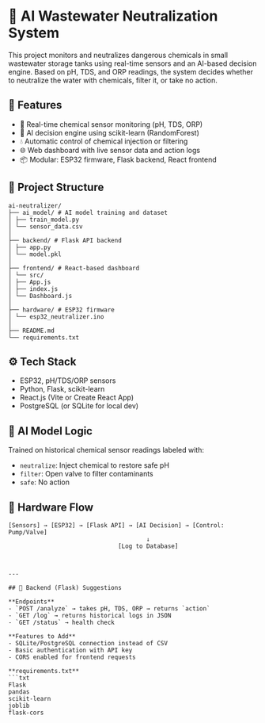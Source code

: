 # 🌊 AI Wastewater Neutralization System

This project monitors and neutralizes dangerous chemicals in small wastewater storage tanks using real-time sensors and an AI-based decision engine. Based on pH, TDS, and ORP readings, the system decides whether to neutralize the water with chemicals, filter it, or take no action.

## 🚀 Features

- 📡 Real-time chemical sensor monitoring (pH, TDS, ORP)
- 🧠 AI decision engine using scikit-learn (RandomForest)
- 💧 Automatic control of chemical injection or filtering
- 🌐 Web dashboard with live sensor data and action logs
- 📦 Modular: ESP32 firmware, Flask backend, React frontend

## 🧱 Project Structure
```plaintext
ai-neutralizer/
├── ai_model/ # AI model training and dataset
│ ├── train_model.py
│ └── sensor_data.csv
│
├── backend/ # Flask API backend
│ ├── app.py
│ └── model.pkl
│
├── frontend/ # React-based dashboard
│ └── src/
│ ├── App.js
│ ├── index.js
│ └── Dashboard.js
│
├── hardware/ # ESP32 firmware
│ └── esp32_neutralizer.ino
│
├── README.md
└── requirements.txt

```

## ⚙️ Tech Stack

- ESP32, pH/TDS/ORP sensors
- Python, Flask, scikit-learn
- React.js (Vite or Create React App)
- PostgreSQL (or SQLite for local dev)

## 🧪 AI Model Logic

Trained on historical chemical sensor readings labeled with:
- `neutralize`: Inject chemical to restore safe pH
- `filter`: Open valve to filter contaminants
- `safe`: No action

## 🔌 Hardware Flow

```text
[Sensors] → [ESP32] → [Flask API] → [AI Decision] → [Control: Pump/Valve]
                                       ↓
                               [Log to Database]



---

## 🔧 Backend (Flask) Suggestions

**Endpoints**
- `POST /analyze` → takes pH, TDS, ORP → returns `action`
- `GET /log` → returns historical logs in JSON
- `GET /status` → health check

**Features to Add**
- SQLite/PostgreSQL connection instead of CSV
- Basic authentication with API key
- CORS enabled for frontend requests

**requirements.txt**
```txt
Flask
pandas
scikit-learn
joblib
flask-cors
